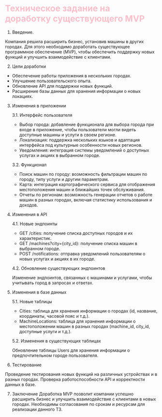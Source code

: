 <h1  style="color: pink;">Техническое задание на доработку существующего MVP</h1>

1. Введение. 

Компания решила расширить бизнес, установив машины в других городах. Для этого необходимо доработать существующее программное обеспечение (MVP), чтобы обеспечить поддержку новых функций и улучшить взаимодействие с клиентами.

2. Цели доработки

 - Обеспечение работы приложения в нескольких городах.
 - Улучшение пользовательского опыта.
 - Обновление API для поддержки новых функций.
 - Расширение базы данных для хранения информации о новых локациях.

3. Изменения в приложении

    3.1. Интерфейс пользователя

     - Выбор города: добавление функционала для выбора города при входе в приложение, чтобы пользователи могли видеть доступные машины и услуги в своем регионе.
     - Локализация: поддержка нескольких языков и адаптация интерфейса под культурные особенности новых регионов.
     - Уведомления: интеграция системы уведомлений о доступных услугах и акциях в выбранном городе.

    3.2. Функционал

     - Поиск машин по городу: возможность фильтрации машин по городу, типу услуги и другим параметрам.
     - Карта: интеграция картографического сервиса для отображения местоположения машин и ближайших точек обслуживания.
     - Отчеты по регионам: возможность генерации отчетов о работе машин в разных городах, включая статистику использования и доходов.

4. Изменения в API

    4.1. Новые эндпоинты

     - GET /cities: получение списка доступных городов и их характеристик.
     - GET /machines?city={city_id}: получение списка машин в выбранном городе.
     - POST /notifications: отправка уведомлений пользователям о новых услугах и акциях в их городе.

    4.2. Обновление существующих эндпоинтов

    Изменение эндпоинтов, связанных с машинами и услугами, чтобы учитывать город в запросах и ответах.

5. Изменения в базе данных

    5.1. Новые таблицы

     - Cities: таблица для хранения информации о городах (id, название, координаты, часовой пояс и т.д.).
     - MachineLocations: таблица для хранения информации о местоположении машин в разных городах (machine_id, city_id, доступные услуги и т.д.).

    5.2. Изменения в существующих таблицах

    Обновление таблицы Users для хранения информации о предпочтительном городе пользователя.

6. Тестирование

Проведение тестирования новых функций на различных устройствах и в разных городах.
Проверка работоспособности API и корректности данных в базе.

7. Заключение
Доработка MVP позволит компании успешно расширить бизнес и улучшить взаимодействие с клиентами в новых городах. Необходимы согласования по срокам и ресурсам для реализации данного ТЗ.